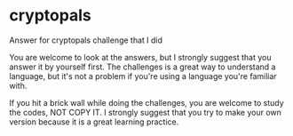 # cryptopals
Answer for cryptopals challenge that I did

You are welcome to look at the answers, but I strongly suggest that you answer it by yourself first. The challenges is a great way to understand a language, but it's not a problem if you're using a language you're familiar with.

If you hit a brick wall while doing the challenges, you are welcome to study the codes, NOT COPY IT. I strongly suggest that you try to make your own version because it is a great learning practice.

